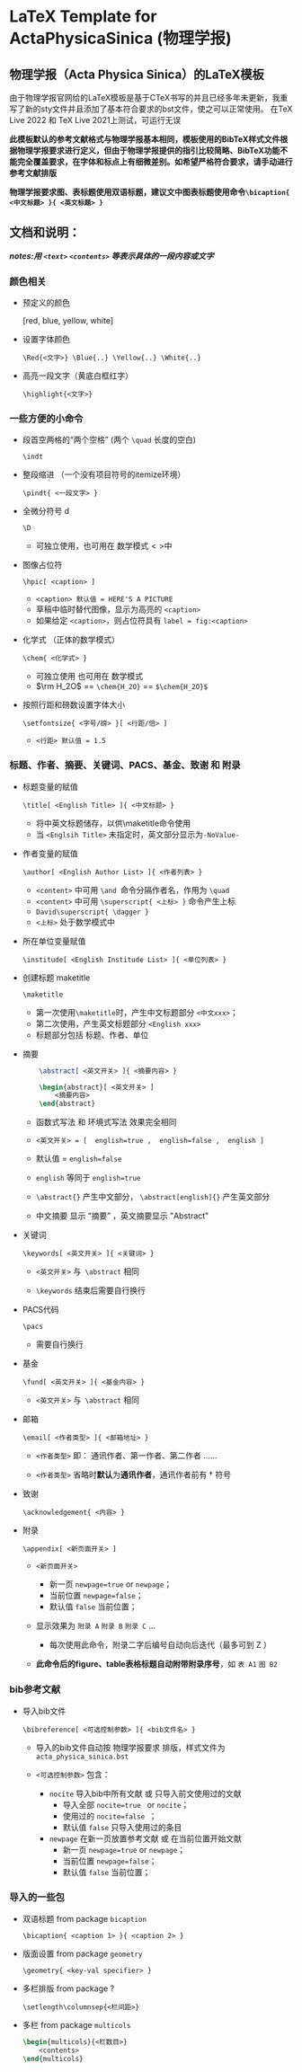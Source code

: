 # LaTeX Template for ActaPhysicaSinica (物理学报)

## 物理学报（Acta Physica Sinica）的LaTeX模板

由于物理学报官网给的LaTeX模板是基于CTeX书写的并且已经多年未更新，我重写了新的sty文件并且添加了基本符合要求的bst文件，使之可以正常使用。
在TeX Live 2022 和 TeX Live 2021上测试，可运行无误

****此模板默认的参考文献格式与物理学报基本相同，模板使用的BibTeX样式文件根据物理学报要求进行定义，但由于物理学报提供的指引比较简略、BibTeX功能不能完全覆盖要求，在字体和标点上有细微差别。如希望严格符合要求，请手动进行参考文献排版****

****物理学报要求图、表标题使用双语标题，建议文中图表标题使用命令`\bicaption{ <中文标题> }{ <英文标题> }`****


## 文档和说明：
          

***notes:用 `<text>` `<contents>` 等表示具体的一段内容或文字***

### 颜色相关

- 预定义的颜色 

    [red, blue, yellow, white]

- 设置字体颜色 

    `\Red{<文字>} \Blue{..} \Yellow{..} \White{..}`

- 高亮一段文字（黄底白框红字） 

    `\highlight{<文字>}`

### 一些方便的小命令

 - 段首空两格的“两个空格” (两个 `\quad` 长度的空白)

    `\indt`  

 - 整段缩进 （一个没有项目符号的itemize环境）

    `\pindt{ <一段文字> }`

 - 全微分符号 d 

    `\D`  

    - 可独立使用，也可用在  数学模式$<>$中

 - 图像占位符 

    `\hpic[ <caption> ] `
    - `<caption> 默认值 = HERE'S A PICTURE`
    - 草稿中临时替代图像，显示为高亮的 `<caption>` 
    - 如果给定 `<caption>`，则占位符具有 `label = fig:<caption>`

 - 化学式 （正体的数学模式）

    `\chem{ <化学式> }`
    - 可独立使用  也可用在  数学模式
    - $\rm H_2O$ == `\chem{H_2O}` == `$\chem{H_2O}$`

 - 按照行距和磅数设置字体大小

    `\setfontsize{ <字号/磅> }[ <行距/倍> ]`
    - `<行距> 默认值 = 1.5`

### 标题、作者、摘要、关键词、PACS、基金、致谢 和 附录 

 - 标题变量的赋值

    `\title[ <English Title> ]{ <中文标题> }`
    - 将中英文标题储存，以供\maketitle命令使用
    - 当 `<Englsih Title>` 未指定时，英文部分显示为`-NoValue-`

 - 作者变量的赋值

    `\author[ <English Author List> ]{ <作者列表> }`
    - `<content>` 中可用 `\and `命令分隔作者名，作用为 `\quad `
    - `<content>` 中可用 `\superscript{ <上标> }` 命令产生上标
    - `David\superscript{ \dagger } `
    - `<上标>` 处于数学模式中

 - 所在单位变量赋值

    `\institude[ <English Institude List> ]{ <单位列表> } `

 - 创建标题 maketitle 

    `\maketitle `
    - 第一次使用` \maketitle `时，产生中文标题部分 `<中文xxx>`；
    - 第二次使用，产生英文标题部分 `<English xxx>`
    - 标题部分包括 标题、作者、单位 

 - 摘要 

    ```latex
        \abstract[ <英文开关> ]{ <摘要内容> }
    ```

    ```latex
        \begin{abstract}[ <英文开关> ]
            <摘要内容>
        \end{abstract}
    ```

    - 函数式写法 和 环境式写法 效果完全相同

    - `<英文开关> = [  english=true ,  english=false ,  english ]`
    -  默认值 =  `english=false` 
    -   `english`  等同于  `english=true `
    - `\abstract{}` 产生中文部分， `\abstract[english]{}` 产生英文部分
    - 中文摘要 显示 “摘要” ，英文摘要显示 "Abstract" 

 - 关键词

    `\keywords[ <英文开关> ]{ <关键词> }`

    - `<英文开关>` 与` \abstract` 相同

    - `\keywords` 结束后需要自行换行

 - PACS代码

    `\pacs `

    - 需要自行换行

 - 基金
   
    `\fund[ <英文开关> ]{ <基金内容> }` 
    
    - `<英文开关>` 与` \abstract` 相同

 - 邮箱
   
    `\email[ <作者类型> ]{ <邮箱地址> }` 

    - `<作者类型>` 即： 通讯作者、第一作者、第二作者 ......

    - `<作者类型>` 省略时**默认**为**通讯作者**，通讯作者前有 $\dagger$ 符号
    
 - 致谢
  
    `\acknowledgement{ <内容> }`

 - 附录

    `\appendix[ <新页面开关> ]`

    - `<新页面开关>` 
       - 新一页  `newpage=true`  or ` newpage `；
       - 当前位置 ` newpage=false `；
       - 默认值 `false` 当前位置；

    - 显示效果为 `附录 A` `附录 B` `附录 C` ...
       - 每次使用此命令，附录二字后编号自动向后迭代（最多可到 Z ） 
       
    - **此命令后的figure、table表格标题自动附带附录序号**，如 `表 A1` `图 B2`

### bib参考文献 

 - 导入bib文件

    `\bibreference[ <可选控制参数> ]{ <bib文件名> }`

    - 导入的bib文件自动按 物理学报要求 排版，样式文件为`acta_physica_sinica.bst` 

    - `<可选控制参数>` 包含：
       - `nocite` 导入bib中所有文献 或 只导入前文使用过的文献
           - 导入全部 `nocite=true ` or  `nocite`； 
           - 使用过的 `nocite=false `；
           - 默认值 `false` 只导入使用过的条目
       - `newpage` 在新一页放置参考文献 或 在当前位置开始文献
           - 新一页  `newpage=true`  or ` newpage `；
           - 当前位置 ` newpage=false `；
           - 默认值 `false` 当前位置；




### 导入的一些包 

 - 双语标题 from package  `bicaption`

    `\bicaption{ <caption 1> }{ <caption 2> }`

 - 版面设置 from package `geometry`

    `\geometry{ <key-val specifier> } `

 - 多栏排版 from package ?

    `\setlength\columnsep{<栏间距>}`

 - 多栏 from package `multicols`

    ```latex
    \begin{multicols}{<栏数目>}
        <contents>  
    \end{multicols}  
    ```

    

